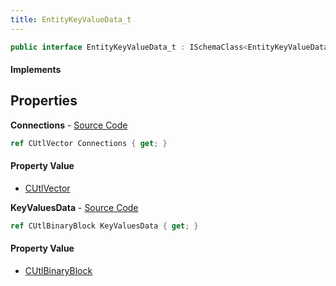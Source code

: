 ```yaml
---
title: EntityKeyValueData_t
---
```


```csharp
public interface EntityKeyValueData_t : ISchemaClass<EntityKeyValueData_t>, ISchemaField, ISchemaClass, INativeHandle
```

#### Implements

## Properties

**Connections** - [Source Code](https://github.com/swiftly-solution/swiftlys2/blob/master/managed/src/SwiftlyS2.Generated/Schemas/Interfaces/EntityKeyValueData_t.cs#L17)

```csharp
ref CUtlVector Connections { get; }
```

#### Property Value

- [CUtlVector](/docs/api/shared/natives/cutlvector)

**KeyValuesData** - [Source Code](https://github.com/swiftly-solution/swiftlys2/blob/master/managed/src/SwiftlyS2.Generated/Schemas/Interfaces/EntityKeyValueData_t.cs#L19)

```csharp
ref CUtlBinaryBlock KeyValuesData { get; }
```

#### Property Value

- [CUtlBinaryBlock](/docs/api/shared/natives/cutlbinaryblock)

